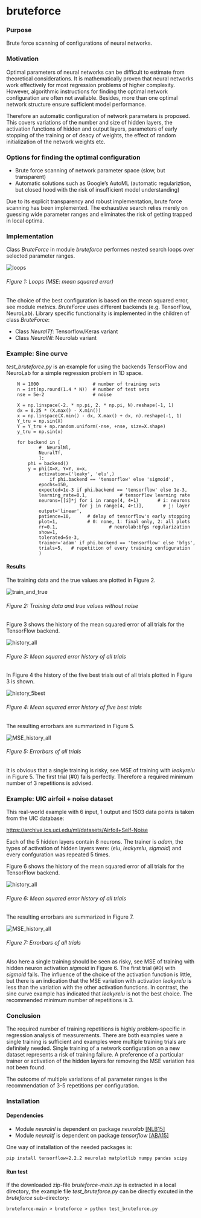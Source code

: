 # bruteforce  

### Purpose
Brute force scanning of configurations of neural networks.

### Motivation
Optimal parameters of neural networks can be difficult to estimate from theoretical considerations. It is mathematically proven that neural networks work effectively for most regression problems of higher complexity.
However, algorithmic instructions for finding the optimal network configuration are often not available. Besides, more than one optimal network structure ensure sufficient model performance. 

Therefore an automatic configuration of network parameters is proposed. This covers variations of the number and size of hidden layers, the activation functions of hidden and output layers, parameters of early stopping of the training or of deacy of weights, the effect of random initialization of the network weights etc.   

### Options for finding the optimal configuration
- Brute force scanning of network parameter space (slow, but transparent) 
- Automatic solutions such as Google’s AutoML (automatic regulariztion, but closed hood with the risk of insufficient model understanding)

Due to its explicit transparency and robust implementation, brute force scanning has been implemented. The exhaustive search relies merely on guessing wide parameter ranges and eliminates the risk of getting trapped in local optima.

### Implementation
Class _BruteForce_ in module _bruteforce_ performes nested search loops over selected parameter ranges. 

![loops](https://github.com/dwweiss/bruteforce/blob/main/bruteforce/doc/fig/brute_force_loops.PNG)

###### Figure 1: Loops (MSE: mean squared error)

The choice of the best configuration is based on the mean squared error, see module _metrics_.  _BruteForce_ uses different backends (e.g. TensorFlow, NeuroLab). Library specific functionality is implemented in the children of class _BruteForce_:
- Class _NeuralTf_: Tensorflow/Keras variant
- Class _NeuralNl_: Neurolab variant

### Example: Sine curve
_test_bruteforce.py_ is an example for using the backends TensorFlow and NeuroLab for a simple regression problem in 1D space.  

        N = 1000                    # number of training sets
        n = int(np.round(1.4 * N))  # number of test sets
        nse = 5e-2                  # noise
        
        X = np.linspace(-2. * np.pi, 2. * np.pi, N).reshape(-1, 1)
        dx = 0.25 * (X.max() - X.min())
        x = np.linspace(X.min() - dx, X.max() + dx, n).reshape(-1, 1)
        Y_tru = np.sin(X)
        Y = Y_tru + np.random.uniform(-nse, +nse, size=X.shape)
        y_tru = np.sin(x)
                
        for backend in [
                #  NeuralNl, 
                NeuralTf,
                ]:
            phi = backend()
            y = phi(X=X, Y=Y, x=x,
                activation=('leaky', 'elu',) 
                    if phi.backend == 'tensorflow' else 'sigmoid',
                epochs=150,
                expected=1e-3 if phi.backend == 'tensorflow' else 1e-3,
                learning_rate=0.1,            # tensorflow learning rate
                neurons=[[i]*j for i in range(4, 4+1)       # i: neurons  
                               for j in range(4, 4+1)],       # j: layer
                output='linear',
                patience=10,      # delay of tensorflow's early stopping
                plot=1,           # 0: none, 1: final only, 2: all plots 
                rr=0.1,                   # neurolab:bfgs regularization
                show=1,
                tolerated=5e-3,
                trainer='adam' if phi.backend == 'tensorflow' else 'bfgs',
                trials=5,   # repetition of every training configuration 
                )

#### Results

The training data and the true values are plotted in Figure 2.

![train_and_true](https://github.com/dwweiss/bruteforce/blob/main/bruteforce/doc/fig/bruteforce_train_and_true1.png)

###### Figure 2: Training data and true values without noise


Figure 3 shows the history of the mean squared error of all trials for the TensorFlow backend. 

![history_all](https://github.com/dwweiss/bruteforce/blob/main/bruteforce/doc/fig/bruteforce_history1_all.png)

###### Figure 3: Mean squared error history of all trials


In Figure 4 the history of the five best trials out of all trials plotted in Figure 3 is shown. 

![history_5best](https://github.com/dwweiss/bruteforce/blob/main/bruteforce/doc/fig/bruteforce_history1_5best.png)

###### Figure 4: Mean squared error history of five best trials


The resulting errorbars are summarized in Figure 5. 

![MSE_history_all](https://github.com/dwweiss/bruteforce/blob/main/bruteforce/doc/fig/bruteforce_errorbars1.png)

###### Figure 5: Errorbars of all trials

It is obvious that a single training is risky, see MSE of training with _leakyrelu_ in Figure 5. The first trial (#0) fails perfectly. Therefore a required minimum number of 3 repetitions is advised.



### Example: UIC airfoil + noise dataset

This real-world example with 6 input, 1 output and 1503 data points is taken from the UIC database:

https://archive.ics.uci.edu/ml/datasets/Airfoil+Self-Noise

Each of the 5 hidden layers contain 8 neurons. The trainer is _adam_, the types of activation of hidden layers were: (_elu_, _leakyrelu_, _sigmoid_) and every confguration was repeated 5 times.   

Figure 6 shows the history of the mean squared error of all trials for the TensorFlow backend. 

![history_all](https://github.com/dwweiss/bruteforce/blob/main/bruteforce/doc/fig/bruteforce_history_uic_airfoil.png)

###### Figure 6: Mean squared error history of all trials


The resulting errorbars are summarized in Figure 7. 

![MSE_history_all](https://github.com/dwweiss/bruteforce/blob/main/bruteforce/doc/fig/bruteforce_errorbars_uic_airfoil.png)

###### Figure 7: Errorbars of all trials

Also here a single training should be seen as risky, see MSE of training with hidden neuron activation _sigmoid_ in Figure 6. The first trial (#0) with _sigmoid_ fails. The influence of the choice of the activation function is little, but there is an indication that the MSE variation with activation _leakyrelu_ is less than the variation with the other activation functions. In contrast, the sine curve example has indicated that _leakyrelu_ is not the best choice. The recommended minimum number of repetitions is 3. 


### Conclusion

The required number of training repetitions is highly problem-specific in regression analysis of measurements. There are both examples were a single training is sufficient and examples were multiple training trials are definitely needed. Single training of a network configuration on a new dataset represents a risk of training failure. A preference of a particular trainer or activation of the hidden layers for removing the MSE variation has not been found.

The outcome of multiple variations of all parameter ranges is the recommendation of 3-5 repetitions per configuration. 

### Installation

#### Dependencies
- Module _neuralnl_ is dependent on package _neurolab_ [[NLB15]](https://github.com/dwweiss/grayboxes/wiki/References#nlb15)
- Module _neuraltf_ is dependent on package _tensorflow_ [[ABA15]](https://github.com/dwweiss/grayboxes/wiki/References#aba15)

One way of installation of the needed packages is: 

    pip install tensorflow=2.2.2 neurolab matplotlib numpy pandas scipy

#### Run test

If the downloaded zip-file _bruteforce-main.zip_ is extracted in a local directory, the example file _test_bruteforce.py_ can be directly excuted in the _bruteforce_ sub-directory:

    bruteforce-main > bruteforce > python test_bruteforce.py

